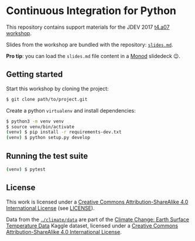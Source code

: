 # Continuous Integration for Python

This repository contains support materials for the JDEV 2017 [t4.a07
workshop](http://devlog.cnrs.fr/jdev2017/t4.a07).

Slides from the workshop are bundled with the repository:
[`slides.md`](./slides.md).

**Pro tip**: you can load the `slides.md` file content in a [Monod](https://monod.lelab.tailordev.fr) slidedeck 😉.

## Getting started

Start this workshop by cloning the project:

```bash
$ git clone path/to/project.git
```

Create a python `virtualenv` and install dependencies:

```bash
$ python3 -m venv venv
$ source venv/bin/activate
(venv) $ pip install -r requirements-dev.txt
(venv) $ python setup.py develop
```

## Running the test suite

```bash
(venv) $ pytest
```

## License

This work is licensed under a [Creative Commons Attribution-ShareAlike 4.0
International License](http://creativecommons.org/licenses/by-sa/4.0/) (see
[LICENSE](./LICENSE)).

Data from the [`./climate/data`](repository) are part of the [Climate Change:
Earth Surface Temperature
Data](https://www.kaggle.com/berkeleyearth/climate-change-earth-surface-temperature-data)
Kaggle dataset, licensed under a [Creative Commons Attribution-ShareAlike 4.0
International License](http://creativecommons.org/licenses/by-sa/4.0/).
